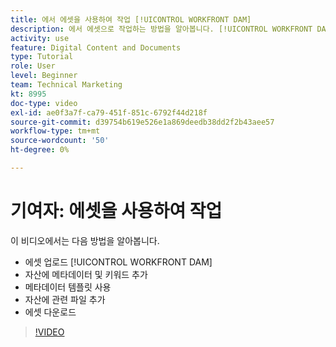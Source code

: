 ```yaml
---
title: 에서 에셋을 사용하여 작업 [!UICONTROL WORKFRONT DAM]
description: 에서 에셋으로 작업하는 방법을 알아봅니다. [!UICONTROL WORKFRONT DAM].
activity: use
feature: Digital Content and Documents
type: Tutorial
role: User
level: Beginner
team: Technical Marketing
kt: 8995
doc-type: video
exl-id: ae0f3a7f-ca79-451f-851c-6792f44d218f
source-git-commit: d39754b619e526e1a869deedb38dd2f2b43aee57
workflow-type: tm+mt
source-wordcount: '50'
ht-degree: 0%

---
```


# 기여자: 에셋을 사용하여 작업

이 비디오에서는 다음 방법을 알아봅니다.

* 에셋 업로드 [!UICONTROL WORKFRONT DAM]
* 자산에 메타데이터 및 키워드 추가
* 메타데이터 템플릿 사용
* 자산에 관련 파일 추가
* 에셋 다운로드

>[!VIDEO](https://video.tv.adobe.com/v/335255/?quality=12)
